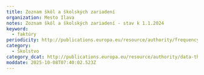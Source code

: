 ```yaml
---
title: Zoznam škôl a školských zariadení
organization: Mesto Ilava
notes: Zoznam škôl a školských zariadení - stav k 1.1.2024
keyword:
  - faktúry
periodicity: http://publications.europa.eu/resource/authority/frequency/ANNUAL
category:
  - Školstvo
category_dcat: http://publications.europa.eu/resource/authority/data-theme/EDUC
moddate: 2025-10-08T07:40:02.523Z
---
```

